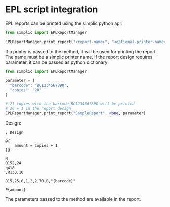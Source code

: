# EPL script integration

EPL reports can be printed using the simplic python api:

```py
from simplic import EPLReportManager

EPLReportManager.print_report("<report-name>", "<optional-printer-name>", "<optional-parameter-dictionary>")
```

If a printer is passed to the method, it will be used for printing the report. The name must be a simplic printer name.
If the report design requires parameter, it can be passed as python dictionary:

```py
from simplic import EPLReportManager

parameter =	{
  "barcode": "BC1234567890",
  "copies": "20"
}

# 21 copies with the barcode BC1234567890 will be printed
# 20 + 1 in the report design
EPLReportManager.print_report("SampleReport", None, parameter)
```

Design:

```
; Design

@{
	amount = copies + 1
}@

N
Q152,24
q418
;R130,10

B15,25,0,1,2,2,70,B,"{barcode}"

P{amount}

```

The parameters passed to the method are available in the report.
